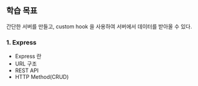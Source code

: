 
## 학습 목표

간단한 서버를 만들고, custom hook 을 사용하여 서버에서 데이터를 받아올 수 있다.

### 1. Express

- Express 란
- URL 구조
- REST API
- HTTP Method(CRUD)